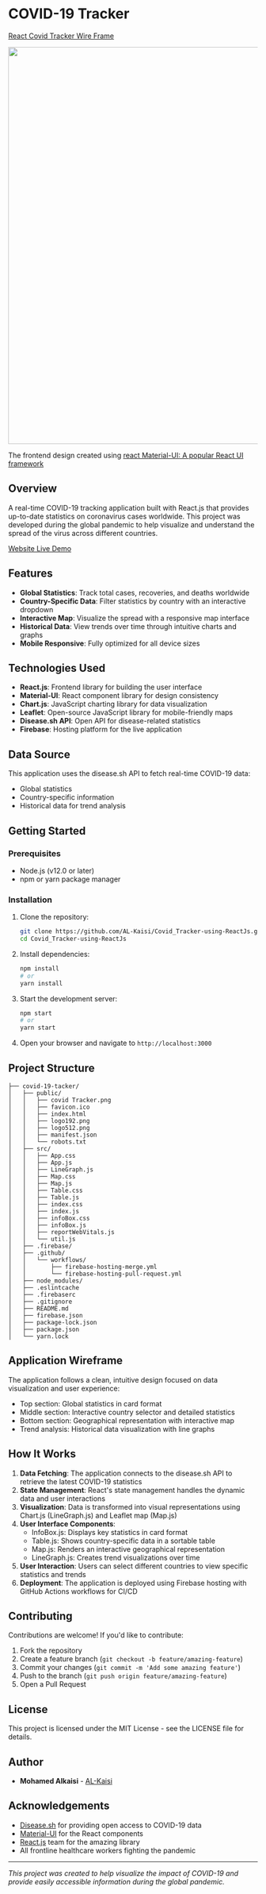 # COVID-19 Tracker

[React Covid Tracker Wire Frame](https://drive.google.com/file/d/1mxl5wv58Ro9HUmMRcCcHu2KFr-DmFnDL/view?usp=sharing)

<img src="https://github.com/AL-Kaisi/Covid_Tracker-using-ReactJs/blob/main/covid-19-tacker/public/covid%20Tracker.png" width="800" height="800">

The frontend design created using [react Material-UI: A popular React UI framework](https://material-ui.com/)

## Overview

A real-time COVID-19 tracking application built with React.js that provides up-to-date statistics on coronavirus cases worldwide. This project was developed during the global pandemic to help visualize and understand the spread of the virus across different countries.

[Website Live Demo](https://covid-19-tracker-9d33b.web.app/)

## Features

- **Global Statistics**: Track total cases, recoveries, and deaths worldwide
- **Country-Specific Data**: Filter statistics by country with an interactive dropdown
- **Interactive Map**: Visualize the spread with a responsive map interface
- **Historical Data**: View trends over time through intuitive charts and graphs
- **Mobile Responsive**: Fully optimized for all device sizes

## Technologies Used

- **React.js**: Frontend library for building the user interface
- **Material-UI**: React component library for design consistency
- **Chart.js**: JavaScript charting library for data visualization
- **Leaflet**: Open-source JavaScript library for mobile-friendly maps
- **Disease.sh API**: Open API for disease-related statistics
- **Firebase**: Hosting platform for the live application

## Data Source

This application uses the disease.sh API to fetch real-time COVID-19 data:
- Global statistics
- Country-specific information
- Historical data for trend analysis

## Getting Started

### Prerequisites

- Node.js (v12.0 or later)
- npm or yarn package manager

### Installation

1. Clone the repository:
   ```bash
   git clone https://github.com/AL-Kaisi/Covid_Tracker-using-ReactJs.git
   cd Covid_Tracker-using-ReactJs
   ```

2. Install dependencies:
   ```bash
   npm install
   # or
   yarn install
   ```

3. Start the development server:
   ```bash
   npm start
   # or
   yarn start
   ```

4. Open your browser and navigate to `http://localhost:3000`

## Project Structure

```
├── covid-19-tacker/
│   ├── public/
│   │   ├── covid Tracker.png
│   │   ├── favicon.ico
│   │   ├── index.html
│   │   ├── logo192.png
│   │   ├── logo512.png
│   │   ├── manifest.json
│   │   └── robots.txt
│   ├── src/
│   │   ├── App.css
│   │   ├── App.js
│   │   ├── LineGraph.js
│   │   ├── Map.css
│   │   ├── Map.js
│   │   ├── Table.css
│   │   ├── Table.js
│   │   ├── index.css
│   │   ├── index.js
│   │   ├── infoBox.css
│   │   ├── infoBox.js
│   │   ├── reportWebVitals.js
│   │   └── util.js
│   ├── .firebase/
│   ├── .github/
│   │   └── workflows/
│   │       ├── firebase-hosting-merge.yml
│   │       └── firebase-hosting-pull-request.yml
│   ├── node_modules/
│   ├── .eslintcache
│   ├── .firebaserc
│   ├── .gitignore
│   ├── README.md
│   ├── firebase.json
│   ├── package-lock.json
│   ├── package.json
│   └── yarn.lock
```

## Application Wireframe

The application follows a clean, intuitive design focused on data visualization and user experience:

- Top section: Global statistics in card format
- Middle section: Interactive country selector and detailed statistics
- Bottom section: Geographical representation with interactive map
- Trend analysis: Historical data visualization with line graphs

## How It Works

1. **Data Fetching**: The application connects to the disease.sh API to retrieve the latest COVID-19 statistics
2. **State Management**: React's state management handles the dynamic data and user interactions
3. **Visualization**: Data is transformed into visual representations using Chart.js (LineGraph.js) and Leaflet map (Map.js)
4. **User Interface Components**:
   - InfoBox.js: Displays key statistics in card format
   - Table.js: Shows country-specific data in a sortable table
   - Map.js: Renders an interactive geographical representation
   - LineGraph.js: Creates trend visualizations over time
5. **User Interaction**: Users can select different countries to view specific statistics and trends
6. **Deployment**: The application is deployed using Firebase hosting with GitHub Actions workflows for CI/CD

## Contributing

Contributions are welcome! If you'd like to contribute:

1. Fork the repository
2. Create a feature branch (`git checkout -b feature/amazing-feature`)
3. Commit your changes (`git commit -m 'Add some amazing feature'`)
4. Push to the branch (`git push origin feature/amazing-feature`)
5. Open a Pull Request

## License

This project is licensed under the MIT License - see the LICENSE file for details.

## Author

- **Mohamed Alkaisi** - [AL-Kaisi](https://github.com/AL-Kaisi)

## Acknowledgements

- [Disease.sh](https://disease.sh/) for providing open access to COVID-19 data
- [Material-UI](https://material-ui.com/) for the React components
- [React.js](https://reactjs.org/) team for the amazing library
- All frontline healthcare workers fighting the pandemic

---

*This project was created to help visualize the impact of COVID-19 and provide easily accessible information during the global pandemic.*
